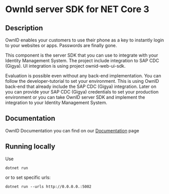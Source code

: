 # OwnId server SDK for NET Core 3

## Description
OwnID enables your customers to use their phone as a key to instantly login to your websites or apps. Passwords are finally gone.

This component is the server SDK that you can use to integrate with your Identity Management System. The project include integration to SAP CDC (Gigya). UI integration is using project ownid-web-ui-sdk. 

Evaluation is possible even without any back-end implementation. You can follow the developer-tutorial to set your environment. This is using OwnID back-end that already include the SAP CDC (Gigya) integration. Later on you can provide your SAP CDC (Gigya) credentials to set your production environment or you can take OwnID server SDK and implement the integration to your Identity Management System.

## Documentation
OwnID Documentation you can find on our [Documentation](https://docs.ownid.com) page


## Running locally
Use 

```shell
dotnet run
```

or to set specific urls:  

```shell
dotnet run --urls http://0.0.0.0.:5002
``` 

